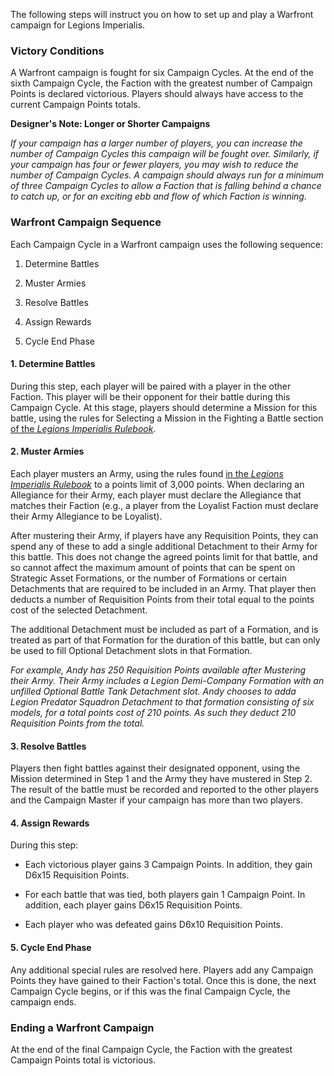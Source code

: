 The following steps will instruct you on how to set up and play a Warfront campaign for Legions Imperialis.

### Victory Conditions

A Warfront campaign is fought for six Campaign Cycles. At the end of the sixth Campaign Cycle, the Faction with the greatest number of Campaign Points is declared victorious. Players should always have access to the current Campaign Points totals.

**Designer's Note: Longer or Shorter Campaigns**

*If your campaign has a larger number of players, you can increase the number of Campaign Cycles this campaign will be fought over. Similarly, if your campaign has four or fewer players, you may wish to reduce the number of Campaign Cycles. A campaign should always run for a minimum of three Campaign Cycles to allow a Faction that is falling behind a chance to catch up, or for an exciting ebb and flow of which Faction is winning.*

### Warfront Campaign Sequence

Each Campaign Cycle in a Warfront campaign uses the following sequence:

1. Determine Battles

2. Muster Armies

3. Resolve Battles

4. Assign Rewards

5. Cycle End Phase

#### 1. Determine Battles

During this step, each player will be paired with a player in the other Faction. This player will be their opponent for their battle during this Campaign Cycle. At this stage, players should determine a Mission for this battle, using the rules for Selecting a Mission in the Fighting a Battle section [of the *Legions Imperialis Rulebook*](../legions_imperialis_rules/fighting_a_battle.md#selecting-a-mission).

#### 2. Muster Armies

Each player musters an Army, using the rules found [in the *Legions Imperialis Rulebook*](../legions_imperialis_rules/mustering_an_army.md) to a points limit of 3,000 points. When declaring an Allegiance for their Army, each player must declare the Allegiance that matches their Faction (e.g., a player from the Loyalist Faction must declare their Army Allegiance to be Loyalist).

After mustering their Army, if players have any Requisition Points, they can spend any of these to add a single additional Detachment to their Army for this battle. This does not change the agreed points limit for that battle, and so cannot affect the maximum amount of points that can be spent on Strategic Asset Formations, or the number of Formations or certain Detachments that are required to be included in an Army. That player then deducts a number of Requisition Points from their total equal to the points cost of the selected Detachment.

The additional Detachment must be included as part of a Formation, and is treated as part of that Formation for the duration of this battle, but can only be used to fill Optional Detachment slots in that Formation.

*For example, Andy has 250 Requisition Points available after Mustering their Army. Their Army includes a Legion Demi-Company Formation with an unfilled Optional Battle Tank Detachment slot. Andy chooses to adda Legion Predator Squadron Detachment to that formation consisting of six models, for a total points cost of 210 points. As such they deduct 210 Requisition Points from the total.*

#### 3. Resolve Battles

Players then fight battles against their designated opponent, using the Mission determined in Step 1 and the Army they have mustered in Step 2. The result of the battle must be recorded and reported to the other players and the Campaign Master if your campaign has more than two players.

#### 4. Assign Rewards

During this step:

- Each victorious player gains 3 Campaign Points. In addition, they gain D6x15 Requisition Points. 

- For each battle that was tied, both players gain 1 Campaign Point. In addition, each player gains D6x15 Requisition Points.

- Each player who was defeated gains D6x10 Requisition Points.

#### 5. Cycle End Phase

Any additional special rules are resolved here. Players add any Campaign Points they have gained to their Faction's total. Once this is done, the next Campaign Cycle begins, or if this was the final Campaign Cycle, the campaign ends.

### Ending a Warfront Campaign

At the end of the final Campaign Cycle, the Faction with the greatest Campaign Points total is victorious.
